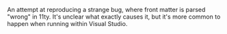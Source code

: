 An attempt at reproducing a strange bug, where front matter is parsed "wrong" in 11ty. It's unclear what exactly causes it, but it's more common to happen when running within Visual Studio.
